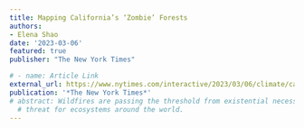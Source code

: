 ```yaml
---
title: Mapping California’s ‘Zombie’ Forests
authors:
- Elena Shao
date: '2023-03-06'
featured: true
publisher: "The New York Times"

# - name: Article Link
external_url: https://www.nytimes.com/interactive/2023/03/06/climate/california-zombie-forests.html
publication: '*The New York Times*'
# abstract: Wildfires are passing the threshold from existential necessity to existential
  # threat for ecosystems around the world.
---
```

